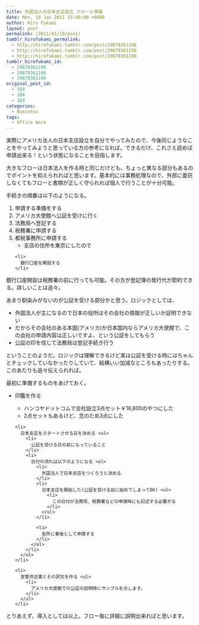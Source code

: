 ```yaml
---
title: 外国法人の日本支店設立 フローと準備
date: Mon, 10 Jan 2011 15:00:00 +0000
author: Hiro Fukami
layout: post
permalink: /2011/01/10/post/
tumblr_hirofukami_permalink:
  - http://hirofukami.tumblr.com/post/29678361196
  - http://hirofukami.tumblr.com/post/29678361196
  - http://hirofukami.tumblr.com/post/29678361196
tumblr_hirofukami_id:
  - 29678361196
  - 29678361196
  - 29678361196
original_post_id:
  - 184
  - 184
  - 184
categories:
  - Business
tags:
  - Office Work
---
```

<div class="section">
  <p>
    実際にアメリカ法人の日本支店設立を自分でやってみたので、今後同じようなことをやってみようと思っている方の参考になれば。できるだけ、これさえ読めば申請出来る！という状態になることを目指します。
  </p>
  
  <p>
    大きなフローは日本法人を作る時と同じだけども、ちょっと異なる部分もあるのでポイントを抑えられればと思います。基本的には事務処理なので、外部に委託しなくてもフローと書類が正しく守られれば個人で行うことが十分可能。
  </p>
  
  <p>
    手続きの順番は以下のようになる。
  </p>
  
  <ol>
    <li>
      申請する準備をする
    </li>
    <li>
      アメリカ大使館へ公証を受けに行く
    </li>
    <li>
      法務局へ登記する
    </li>
    <li>
      税務署に申請する
    </li>
    <li>
      都税事務所に申請する <ul>
        <li>
          支店の住所を東京にしたので
        </li>
      </ul>
    </li>
    
    <li>
      銀行口座を開設する
    </li>
  </ol>
  
  <p>
    銀行口座開設は税務署の前に行っても可能。その方が登記簿の発行代が節約できる。詳しいことは追々。
  </p>
  
  <p>
    あまり馴染みがないのが公証を受ける部分かと思う。ロジックとしては、
  </p>
  
  <ul>
    <li>
      外国法人が主になるので日本の役所はその会社の情報が正しいか証明できない
    </li>
    <li>
      だからその会社のある本国(アメリカ)か日本国内ならアメリカ大使館で、この会社の申請内容は正しいですよ、という公証をしてもらう
    </li>
    <li>
      公証の印を信じて法務局は登記手続き行う
    </li>
  </ul>
  
  <p>
    ということのようだ。ロジックは理解できるけど実は公証を受ける時にはちゃんとチェックしていなかったりしていて、結構いい加減なところもあったりする。このあたりも追々伝えられれば。
  </p>
  
  <p>
    最初に準備するものをあげておく。
  </p>
  
  <ul>
    <li>
      印鑑を作る</p> <ul>
        <li>
          ハンコヤドットコムで会社設立3点セット￥16,800のやつにした
        </li>
        <li>
          2点セットもあるけど、念のため3点にした
        </li>
      </ul>
    </li>
    
    <li>
      日本支店をスタートさせる日を決める <ul>
        <li>
          公証を受ける日の前になっていること
        </li>
        <li>
          日付の流れは以下のようになる <ol>
            <li>
              外国法人で日本支店をつくろうと決める
            </li>
            <li>
              日本支店を開始した(公証を受ける前に始めてしまってOK) <ul>
                <li>
                  この日付が法務局、税務署などの申請時にも記述する必要がる
                </li>
              </ul>
            </li>
            
            <li>
              各所に事後として申請する
            </li>
          </ol>
        </li>
      </ul>
    </li>
    
    <li>
      宣誓供述書とその訳文を作る <ul>
        <li>
          アメリカ大使館での公証の説明時にサンプルを示します。
        </li>
      </ul>
    </li>
  </ul>
  
  <p>
    とりあえず、導入としては以上。フロー毎に詳細に説明出来ればと思います。
  </p>
</div>
